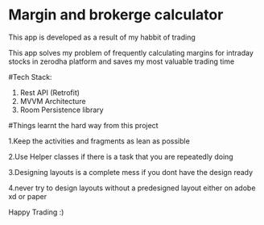 # Margin and brokerge calculator

This app is developed as a result of my habbit of trading 

This app solves my problem of frequently calculating margins for intraday stocks in zerodha platform and saves my most valuable trading time


#Tech Stack:

1. Rest API (Retrofit)
2. MVVM Architecture
3. Room Persistence library

#Things learnt the hard way from this project

1.Keep the activities and fragments as lean as possible

2.Use Helper classes if there is a task that you are repeatedly doing

3.Designing layouts is a complete mess if you dont have the design ready

4.never try to design layouts without a predesigned layout either on adobe xd or paper



Happy Trading :)
